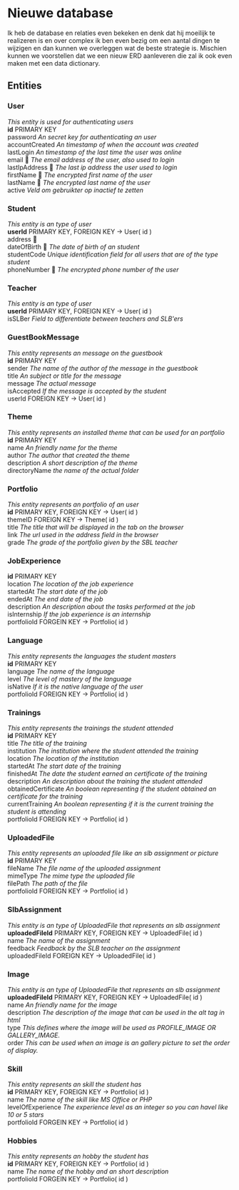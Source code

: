 # Nieuwe database
Ik heb de database en relaties even bekeken en denk dat hij moeilijk te realizeren is en over complex 
ik ben even bezig om een aantal dingen te wijzigen en dan kunnen we overleggen wat de beste strategie is.
Mischien kunnen we voorstellen dat we een nieuw ERD aanleveren die zal ik ook even maken met een data dictionary.

## Entities

### User 
_This entity is used for authenticating users_ <br>
**id** PRIMARY KEY<br>
password _An secret key for authenticating an user_<br>
accountCreated _An timestamp of when the account was created_<br>
lastLogin _An timestamp of the last time the user was online_<br>
email :closed_lock_with_key: _The email address of the user, also used to login_<br>
lastIpAddress :closed_lock_with_key: _The last ip address the user used to login_<br>
firstName :closed_lock_with_key: _The encrypted first name of the user_<br>
lastName :closed_lock_with_key: _The encrypted last name of the user_<br>
active _Veld om gebruikter op inactief te zetten_<br>

### Student 
_This entity is an type of user_<br>
**userId** PRIMARY KEY, FOREIGN KEY -> User( id )<br>
address :closed_lock_with_key:<br>
dateOfBirth :closed_lock_with_key: _The date of birth of an student_<br>
studentCode _Unique identification field for all users that are of the type student_<br>
phoneNumber :closed_lock_with_key: _The encrypted phone number of the user_<br>

### Teacher 
_This entity is an type of user_<br>
**userId** PRIMARY KEY, FOREIGN KEY -> User( id )<br>
isSLBer _Field to differentiate between teachers and SLB'ers_ <br>

### GuestBookMessage 
_This entity represents an message on the guestbook_<br>
**id** PRIMARY KEY<br>
sender _The name of the author of the message in the guestbook_<br>
title _An subject or title for the message_<br>
message _The actual message_<br>
isAccepted _If the message is accepted by the student_ <br>
userId FOREIGN KEY -> User( id )<br>

### Theme 
_This entity represents an installed theme that can be used for an portfolio_<br>
**id** PRIMARY KEY<br>
name _An friendly name for the theme_<br>
author _The author that created the theme_<br>
description _A short description of the theme_<br>
directoryName _the name of the actual folder_<br>

### Portfolio 
_This entity represents an portfolio of an user_<br>
**id** PRIMARY KEY, FOREIGN KEY -> User( id )<br>
themeID FOREIGN KEY -> Theme( id ) <br>
title _The title that will be displayed in the tab on the browser_<br>
link _The url used in the address field in the browser_<br>
grade _The grade of the portfolio given by the SBL teacher_<br>


### JobExperience
**id** PRIMARY KEY<br>
location _The location of the job experience_<br>
startedAt _The start date of the job_<br>
endedAt _The end date of the job_<br>
description _An description about the tasks performed at the job_<br>
isInternship _If the job experience is an internship_<br>
portfolioId FORGEIN KEY -> Portfolio( id )<br>

### Language
_This entity represents the languages the student masters_<br>
**id** PRIMARY KEY<br>
language _The name of the language_<br>
level _The level of mastery of the language_<br>
isNative _If it is the native language of the user_<br>
portfolioId FOREIGN KEY -> Portfolio( id )<br>

### Trainings
_This entity represents the trainings the student attended_<br>
**id** PRIMARY KEY<br>
title _The title of the training_<br>
institution _The institution where the student attended the training_<br>
location _The location of the institution_<br>
startedAt _The start date of the training_<br>
finishedAt _The date the student earned an certificate of the training_<br>
description _An description about the training the student attended_<br>
obtainedCertificate _An boolean representing if the student obtained an certificate for the training_<br>
currentTraining _An boolean representing if it is the current training the student is attending_<br>
portfolioId FOREIGN KEY -> Portfolio( id )<br>

### UploadedFile
_This entity represents an uploaded file like an slb assignment or picture_<br>
**id** PRIMARY KEY<br>
fileName _The file name of the uploaded assignment_<br>
mimeType _The mime type the uploaded file_<br>
filePath _The path of the file_<br>
portfolioId FOREIGN KEY -> Portfolio( id )<br>

### SlbAssignment
_This entity is an type of UploadedFile that represents an slb assignment_<br>
**uploadedFileId** PRIMARY KEY, FOREIGN KEY -> UploadedFile( id )<br>
name _The name of the assignment_<br>
feedback _Feedback by the SLB teacher on the assignment_<br>
uploadedFileId FOREIGN KEY -> UploadedFile( id )<br>

### Image
_This entity is an type of UploadedFile that represents an slb assignment_<br>
**uploadedFileId** PRIMARY KEY, FOREIGN KEY -> UploadedFile( id )<br>
name _An friendly name for the image_<br>
description _The description of the image that can be used in the alt tag in html_ <br>
type _This defines where the image will be used as PROFILE_IMAGE OR GALLERY_IMAGE._<br>
order _This can be used when an image is an gallery picture to set the order of display._<br>

### Skill
_This entity represents an skill the student has_<br>
**id** PRIMARY KEY, FOREIGN KEY -> Portfolio( id )<br>
name _The name of the skill like MS Office or PHP_<br>
levelOfExperience _The experience level as an integer so you can havel like 10 or 5 stars_<br>
portfolioId FORGEIN KEY -> Portfolio( id )<br>

### Hobbies
_This entity represents an hobby the student has_<br>
**id** PRIMARY KEY, FOREIGN KEY -> Portfolio( id )<br>
name _The name of the hobby and an short description_<br>
portfolioId FORGEIN KEY -> Portfolio( id )<br>
